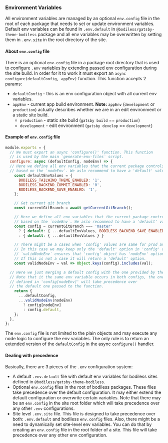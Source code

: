 ### Environment Variables
All environment variables are managed by an optional `env.config` file in the root of each package that needs to set or update environment variables. Default env variables can be found in `.env.default` in `@bodiless/gatsby-theme-bodiless` package and all env variables may be overwritten by setting them in `.env.site` in the root directory of the site.

#### About `env.config` file
There is an optional `env.config` file in a package root directory that is used to configure `.env` variables by extending passed env configuration during the site build. In order for it to work it must export an `async` `configure(defaultConfig, appEnv)` function. This function accepts 2 params:
* `defaultConfig` - this is an env configuration object with all current env variables.
* `appEnv` - current app build environment. **Note:** `appEnv` (`development` or `production`) actually describes whether we are in an edit environment or a static site build.
  * `production` - static site build (`gatsby build` == `production`)
  * `development` - edit environment (`gatsby develop` == `development`)

#### Example of `env.config` file
```js
module.exports = {
  // We must export an async 'configure()' function. This function
  // is used by the main `generate-env-files` script.
  configure: async (defaultConfig, nodeEnv) => {
  // Here we define all env variables that the current package controls
  // based on the `nodeEnv`. We aslo recommend to have a 'default' value.
    const defaultEnvValues = {
      BODILESS_TAILWIND_THEME_ENABLED: '1',
      BODILESS_BACKEND_COMMIT_ENABLED: '0',
      BODILESS_BACKEND_SAVE_ENABLED: '1',
    };

    // Get current git branch
    const currentGitBranch = await getCurrentGitBranch();

    // Here we define all env variables that the current package controls
    // based on the `nodeEnv`. We aslo recommend to have a 'default' value.
    const config = currentGitBranch === 'master'
      ? { default: { ...defaultEnvValues, BODILESS_BACKEND_SAVE_ENABLED: '0' } }
      : { default: { ...defaultEnvValues } }

    // There might be a cases when 'config' values are same for prod and dev.
    // In this case we may keep only the 'default' option in 'config' object.
    // `validNodeEnv` ensures that 'config' object has 'nodeEnv' option.
    // If this is not a case it will return a 'default' option.
    const validNodeEnv = val => Object.keys(config).includes(val);

  // Here we just merging a default config with the one provided by the package.
  // Note that it the same env variable occurs in both configs, the one that
  // defined in 'config[nodeEnv]' will take precedence over
  // the default one passed to the function.
    return {
      ...defaultConfig,
      ...validNodeEnv(nodeEnv)
        ? config[nodeEnv]
        : config.default,
    };
  },
};
```

The `env.config` file is not limited to the plain objects and may execute any node logic to configure the env variables. The only rule is to return an extended version of the `defaultConfig` in the async `configure()` handler.

#### Dealing with precedence
Basically, there are 3 pieces of the `.env` configuration system:
* A default `.env.default` file with default env variables for bodiless sites defined in `@bodiless/gatsby-theme-bodiless`. 
* Optional `env.config` files in the root of bodiless packages. These files take precedence over the default configuration. It may either extend the default configuration or overwrite certain variables. Note that there may be an `env.config` in the site root folder which will take precedence over any other `.env` configurations.
* Site level `.env.site` file. This file is designed to take precedence over both: `.env.default` and bodiless `env.config` files. Also, there might be a need to dynamically set site-level env variables. You can do that by creating an `env.config` file in the root folder of a site. This file will take precedence over any other env configuration.
